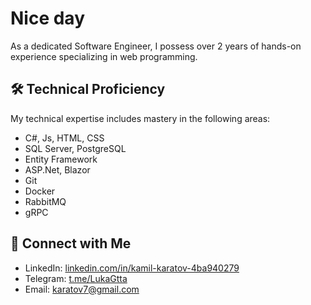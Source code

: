 # Nice day 
As a dedicated Software Engineer, I possess over 2 years of hands-on experience specializing in web programming.

## 🛠 Technical Proficiency
My technical expertise includes mastery in the following areas:
- C#, Js, HTML, CSS
- SQL Server, PostgreSQL
- Entity Framework
- ASP.Net, Blazor
- Git
- Docker
- RabbitMQ
- gRPC

## 🔗 Connect with Me
- LinkedIn: [linkedin.com/in/kamil-karatov-4ba940279](https://www.linkedin.com/in/kamil-karatov-4ba940279/)
- Telegram: [t.me/LukaGtta](https://t.me/LukaGtta)
- Email: karatov7@gmail.com


